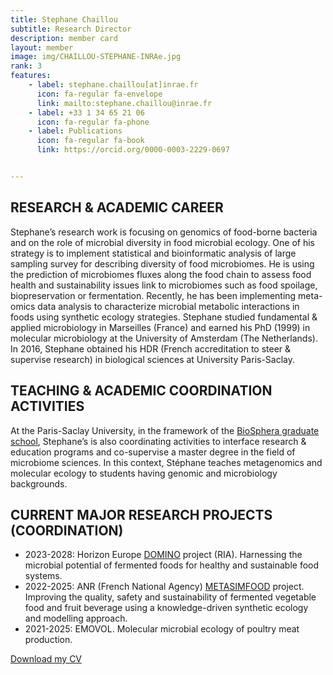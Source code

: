 ```yaml
---
title: Stephane Chaillou
subtitle: Research Director 
description: member card
layout: member
image: img/CHAILLOU-STEPHANE-INRAe.jpg
rank: 3
features:
    - label: stephane.chaillou[at]inrae.fr
      icon: fa-regular fa-envelope
      link: mailto:stephane.chaillou@inrae.fr
    - label: +33 1 34 65 21 06
      icon: fa-regular fa-phone
    - label: Publications
      icon: fa-regular fa-book
      link: https://orcid.org/0000-0003-2229-0697


---
```


## RESEARCH & ACADEMIC CAREER

Stephane’s research work is focusing on genomics of food-borne bacteria and on the role of microbial diversity in food microbial ecology. One of his strategy is to implement statistical and bioinformatic analysis of large sampling survey for describing diversity of food microbiomes. He is using the prediction of microbiomes fluxes along the food chain to assess food health and sustainability issues link to microbiomes such as food spoilage, biopreservation or fermentation. Recently, he has been implementing meta-omics data analysis to characterize microbial metabolic interactions in foods using synthetic ecology strategies. Stephane studied fundamental & applied microbiology in Marseilles (France) and earned his PhD (1999) in molecular microbiology at the University of Amsterdam (The Netherlands). In 2016, Stephane obtained his HDR (French accreditation to steer & supervise research) in biological sciences at University Paris-Saclay.

## TEACHING & ACADEMIC COORDINATION ACTIVITIES

At the Paris-Saclay University, in the framework of the [BioSphera graduate school](https://www.universite-paris-saclay.fr/en/graduate-schools/graduate-school-biosphera), Stephane’s is also coordinating activities to interface research & education programs and co-supervise a master degree in the field of microbiome sciences. In this context, Stéphane teaches metagenomics and molecular ecology to students having genomic and microbiology backgrounds.

## CURRENT MAJOR RESEARCH PROJECTS (COORDINATION)

- 2023-2028: Horizon Europe [DOMINO](http://fme.micalis.fr/projects/domino/) project (RIA). Harnessing the microbial potential of fermented foods for healthy and sustainable food systems.
- 2022-2025: ANR (French National Agency) [METASIMFOOD](http://fme.micalis.fr/projects/metasimfood/) project. Improving the quality, safety and sustainability of fermented vegetable food and fruit beverage using a knowledge-driven synthetic ecology and modelling approach.
- 2021-2025: EMOVOL. Molecular microbial ecology of poultry meat production.

[Download my CV](https://orcid.org/0000-0003-2229-0697)
